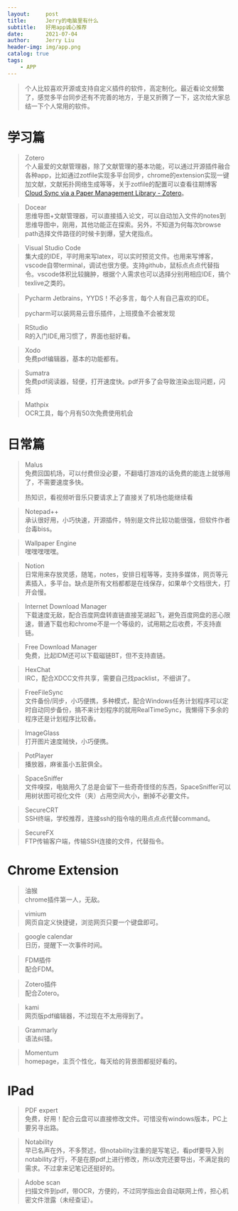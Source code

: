 ```yaml
---
layout:     post
title:      Jerry的电脑里有什么
subtitle:   好用app诚心推荐
date:       2021-07-04
author:     Jerry Liu
header-img: img/app.png
catalog: true
tags:
    - APP
---
```


> 个人比较喜欢开源或支持自定义插件的软件，高定制化。最近看论文频繁了，感觉多平台同步还有不完善的地方，于是又折腾了一下，这次给大家总结一下个人常用的软件。

# 学习篇

> Zotero  
个人最爱的文献管理器，除了文献管理的基本功能，可以通过开源插件融合各种app，比如通过zotfile实现多平台同步，chrome的extension实现一键加文献，文献拓扑网络生成等等，关于zotfile的配置可以查看往期博客 <a href="/2020/08/23/Paper-Management-Library-Zotero/">Cloud Sync via a Paper Management Library - Zotero</a>。

> Docear  
思维导图+文献管理器，可以直接插入论文，可以自动加入文件的notes到思维导图中，刚用，其他功能正在探索。另外，不知道为何每次browse path选择文件路径的时候卡到爆，望大佬指点。

> Visual Studio Code  
集大成的IDE，平时用来写latex，可以实时预览文件。也用来写博客，vscode自带terminal，调试也很方便。支持github，鼠标点点点代替指令。vscode体积比较臃肿，根据个人需求也可以选择分别用相应IDE，搞个texlive之类的。

> Pycharm
> <aa>Jetbrains，YYDS！不必多言，每个人有自己喜欢的IDE。</aa><div class="hiddenblock"><ss>pycharm可以装网易云音乐插件，上班摸鱼不会被发现</ss></div> <!-- 此行通过添加css样式实现 -->

> RStudio  
R的入门IDE,用习惯了，界面也挺好看。

> Xodo  
免费pdf编辑器，基本的功能都有。

> Sumatra  
免费pdf阅读器，轻便，打开速度快。pdf开多了会导致渲染出现问题，闪烁

> Mathpix  
OCR工具，每个月有50次免费使用机会


# 日常篇

> Malus  
> <aa>免费回国机场，可以付费但没必要，不翻墙打游戏的话免费的能连上就够用了，不需要速度多快。</aa><div class="hiddenblock"><ss>热知识，看视频听音乐只要请求上了直接关了机场也能继续看</ss></div>

> <div class="hiddenblock"><ss>Notepad++<br>
> 承认很好用，小巧快速，开源插件，特别是文件比较功能很强，但软件作者台毒biss。</ss></div>

> Wallpaper Engine  
嘿嘿嘿嘿嘿。

> Notion  
日常用来存放灵感，随笔，notes，安排日程等等，支持多媒体，网页等元素插入，多平台。缺点是所有文档都都是在线保存，如果单个文档很大，打开会慢。

> Internet Download Manager  
下载速度无敌，配合百度网盘转直链直接芜湖起飞，避免百度网盘的恶心限速，普通下载也和chrome不是一个等级的，试用期之后收费，不支持直链。

> Free Download Manager  
免费，比起IDM还可以下载磁链BT，但不支持直链。

> HexChat  
IRC，配合XDCC文件共享，需要自己找packlist，不细讲了。

> FreeFileSync  
文件备份/同步，小巧便携，多种模式，配合Windows任务计划程序可以定时自动同步备份，搞不来计划程序的就用RealTimeSync，我懒得下多余的程序还是计划程序比较香。

> ImageGlass  
打开图片速度贼快，小巧便携。

> PotPlayer  
播放器，麻雀虽小五脏俱全。

> SpaceSniffer  
文件嗅探，电脑用久了总是会留下一些奇奇怪怪的东西，SpaceSniffer可以用树状图可视化文件（夹）占用空间大小，删掉不必要文件。

> SecureCRT  
SSH终端，学校推荐，连接ssh的指令啥的用点点点代替command。

> SecureFX  
FTP传输客户端，传输SSH连接的文件，代替指令。

# Chrome Extension

> 油猴  
chrome插件第一人，无敌。

> vimium  
网页自定义快捷键，浏览网页只要一个键盘即可。

> google calendar  
日历，提醒下一次事件时间。

> FDM插件  
配合FDM。

> Zotero插件  
配合Zotero。

> kami  
网页版pdf编辑器，不过现在不太用得到了。

> Grammarly  
语法纠错。

> Momentum  
homepage，主页个性化，每天给的背景图都挺好看的。

# IPad

> PDF expert  
免费，好用！配合云盘可以直接修改文件。可惜没有windows版本，PC上要另寻出路。

> Notability  
早已名声在外，不多赘述，但notability注重的是写笔记，看pdf要导入到notability才行，不是在原pdf上进行修改，所以改完还要导出，不满足我的需求。不过拿来记笔记还挺好的。

> Adobe scan  
扫描文件到pdf，带OCR，方便的，不过同学指出会自动联网上传，担心机密文件泄露（未经查证）。